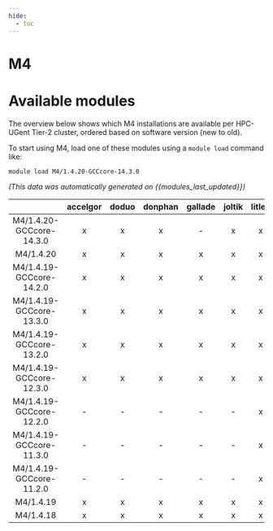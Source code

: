 ```yaml
---
hide:
  - toc
---
```


M4
==

# Available modules


The overview below shows which M4 installations are available per HPC-UGent Tier-2 cluster, ordered based on software version (new to old).

To start using M4, load one of these modules using a `module load` command like:

```shell
module load M4/1.4.20-GCCcore-14.3.0
```

*(This data was automatically generated on {{modules_last_updated}})*

| |accelgor|doduo|donphan|gallade|joltik|litleo|shinx|
| :---: | :---: | :---: | :---: | :---: | :---: | :---: | :---: |
|M4/1.4.20-GCCcore-14.3.0|x|x|x|-|x|x|x|
|M4/1.4.20|x|x|x|x|x|x|x|
|M4/1.4.19-GCCcore-14.2.0|x|x|x|x|x|x|x|
|M4/1.4.19-GCCcore-13.3.0|x|x|x|x|x|x|x|
|M4/1.4.19-GCCcore-13.2.0|x|x|x|x|x|x|x|
|M4/1.4.19-GCCcore-12.3.0|x|x|x|x|x|x|x|
|M4/1.4.19-GCCcore-12.2.0|-|-|-|-|-|x|x|
|M4/1.4.19-GCCcore-11.3.0|-|-|-|-|-|x|x|
|M4/1.4.19-GCCcore-11.2.0|-|-|-|-|-|x|x|
|M4/1.4.19|x|x|x|x|x|x|x|
|M4/1.4.18|x|x|x|x|x|x|x|
